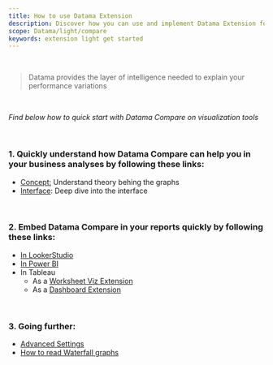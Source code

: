 ```yaml
---
title: How to use Datama Extension
description: Discover how you can use and implement Datama Extension for your use cases
scope: Datama/light/compare
keywords: extension light get started
---
```


<br/>

> Datama provides the layer of intelligence needed to explain your performance variations

<br/>

_Find below how to quick start with Datama Compare on visualization tools_

<br>

### 1. Quickly understand how Datama Compare can help you in your business analyses by following these links:
- [Concept:]({{site.url}}/{{site.baseurl}}/extensions/datama-compare/concept.html) Understand theory behing the graphs
- [Interface]({{site.url}}/{{site.baseurl}}/extensions/datama-compare/structure.html): Deep dive into the interface

<br>

### 2. Embed Datama Compare in your reports quickly by following these links:
- [In LookerStudio]({{site.url}}/{{site.baseurl}}/extensions/how-to-use/looker-studio.html)
- [In Power BI]({{site.url}}/{{site.baseurl}}/extensions/how-to-use/power_bi.html)
- In Tableau
    * As a [Worksheet Viz Extension]({{site.url}}/{{site.baseurl}}/extensions/how-to-use/tableau_viz.html)
    * As a [Dashboard Extension]({{site.url}}/{{site.baseurl}}/extensions/how-to-use/tableau_dashboard.html)

<br>

### 3. Going further:
<!--- [Use other(s) comparison]({{site.url}}/{{site.baseurl}}/extensions/datama-compare/settings/analysis/comparison.html)
- [Interface]({{site.url}}/{{site.baseurl}}/extensions/datama-compare/settings/structure.html) -->
- [Advanced Settings]({{site.url}}/{{site.baseurl}}/extensions/datama-compare/settings/settings.html)
- [How to read Waterfall graphs]({{site.url}}/{{site.baseurl}}/core_app/new/tutorial/first_use.html)
